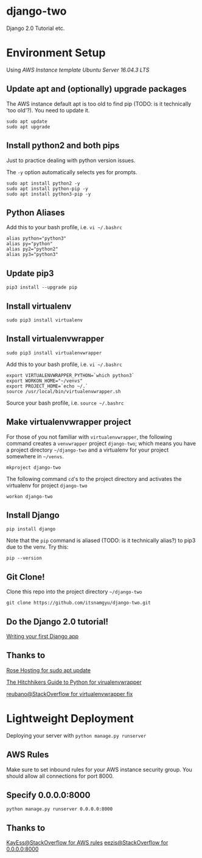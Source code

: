 # django-two
Django 2.0 Tutorial etc.

# Environment Setup
Using _AWS Instance template Ubuntu Server 16.04.3 LTS_

## Update apt and (optionally) upgrade packages
The AWS instance default apt is too old to find pip (TODO: is it technically 'too old'?). You need to update it.
```
sudo apt update
sudo apt upgrade
```

## Install python2 and both pips
Just to practice dealing with python version issues.

The `-y` option automatically selects yes for prompts.

```
sudo apt install python2 -y
sudo apt install python-pip -y
sudo apt install python3-pip -y
```

## Python Aliases
Add this to your bash profile, i.e. `vi ~/.bashrc`
```
alias python="python3"
alias py="python"
alias py2="python2"
alias py3="python3"
```
## Update pip3
```
pip3 install --upgrade pip
```

## Install virtualenv
```
sudo pip3 install virtualenv
```

## Install virtualenvwrapper
```
sudo pip3 install virtualenvwrapper
```
Add this to your bash profile, i.e. `vi ~/.bashrc`
```
export VIRTUALENVWRAPPER_PYTHON=`which python3`
export WORKON_HOME="~/venvs"
export PROJECT_HOME=`echo ~/.`
source /usr/local/bin/virtualenvwrapper.sh
```
Source your bash profile, i.e. `source ~/.bashrc`

## Make virtualenvwrapper project
For those of you not familiar with `virtualenvwrapper`, the following command creates a `venvwrapper` project `django-two`; which means you have a project directory `~/django-two` and a virtualenv for your project somewhere in `~/venvs`.
```
mkproject django-two
```
The following command `cd`'s to the project directory and activates the virtualenv for project `django-two`
```
workon django-two
```

## Install Django
```
pip install django
```
Note that the `pip` command is aliased (TODO: is it technically alias?) to pip3 due to the venv. Try this:
```
pip --version
```

## Git Clone!
Clone this repo into the project directory `~/django-two`
```
git clone https://github.com/itsnamgyu/django-two.git
```

## Do the Django 2.0 tutorial!
[Writing your first Django app](https://docs.djangoproject.com/en/2.0/intro/tutorial01/)

## Thanks to
[Rose Hosting for sudo apt update](https://www.rosehosting.com/blog/how-to-install-pip-on-ubuntu-16-04/)

[The Hitchhikers Guide to Python for virualenvwrapper](http://docs.python-guide.org/en/latest/dev/virtualenvs/)

[reubano@StackOverflow for virtualenvwrapper fix](https://stackoverflow.com/questions/11507186/python-virtualenv-no-module-named-virtualenvwrapper-hook-loader)

# Lightweight Deployment
Deploying your server with `python manage.py runserver`

## AWS Rules
Make sure to set inbound rules for your AWS instance security group. You should allow all connections for port 8000.

## Specify 0.0.0.0:8000
```
python manage.py runserver 0.0.0.0:8000  
```

## Thanks to
[KayEss@StackOverflow for AWS rules](https://stackoverflow.com/questions/9865621/connecting-to-ec2-django-development-server)
[eezis@StackOverflow for 0.0.0.0:8000](https://stackoverflow.com/questions/9865621/connecting-to-ec2-django-development-server)
